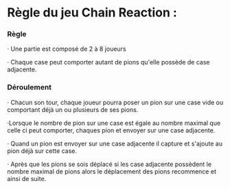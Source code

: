 # Règle du jeu Chain Reaction :

### Règle

· Une partie est composé de 2 à 8 joueurs

· Chaque case peut comporter autant de pions qu'elle possède de case adjacente.


### Déroulement

· Chacun son tour, chaque joueur pourra poser un pion sur une case vide ou comportant déjà un ou plusieurs de ses pions.

·Lorsque le nombre de pion sur une case est égale au nombre maximal que celle ci peut comporter, chaques pion et envoyer sur une case adjacente.

· Quand un pion est envoyer sur une case adjacente il capture et s'ajoute au pion déjà sur cette case.

· Après que les pions se sois déplacé si les case adjacente possèdent le nombre maximal de pions alors le déplacement des pions recommence et ainsi de suite.
